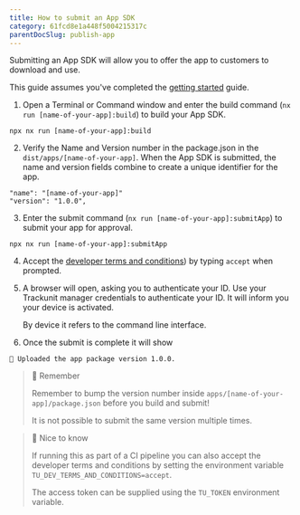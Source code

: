 ```yaml
---
title: How to submit an App SDK
category: 61fcd8e1a448f5004215317c
parentDocSlug: publish-app
---
```


Submitting an App SDK will allow you to offer the app to customers to download and use.

This guide assumes you've completed the [getting started](./getting-started) guide.

1. Open a Terminal or Command window and enter the build command (`nx run [name-of-your-app]:build`) to build your App SDK.

```
npx nx run [name-of-your-app]:build
```

2. Verify the Name and Version number in the package.json in the `dist/apps/[name-of-your-app]`. When the App SDK is submitted, the name and version fields combine to create a unique identifier for the app.

```
"name": "[name-of-your-app]"
"version": "1.0.0",
```

3. Enter the submit command (`nx run [name-of-your-app]:submitApp`) to submit your app for approval.

```
npx nx run [name-of-your-app]:submitApp
```

4. Accept the [developer terms and conditions](https://trackunit.com/terms-conditions-marketplace/)) by typing `accept` when prompted.

5. A browser will open, asking you to authenticate your ID. Use your Trackunit manager credentials to authenticate your ID. It will inform you your device is activated.

   By device it refers to the command line interface.

6. Once the submit is complete it will show

```
🚀 Uploaded the app package version 1.0.0.
```

> 📘 Remember
>
> Remember to bump the version number inside `apps/[name-of-your-app]/package.json` before you build and submit!
>
> It is not possible to submit the same version multiple times.

> 📘 Nice to know
>
> If running this as part of a CI pipeline you can also accept the developer terms and conditions by setting the environment variable `TU_DEV_TERMS_AND_CONDITIONS=accept`.
> 
> The access token can be supplied using the `TU_TOKEN` environment variable.
> 
